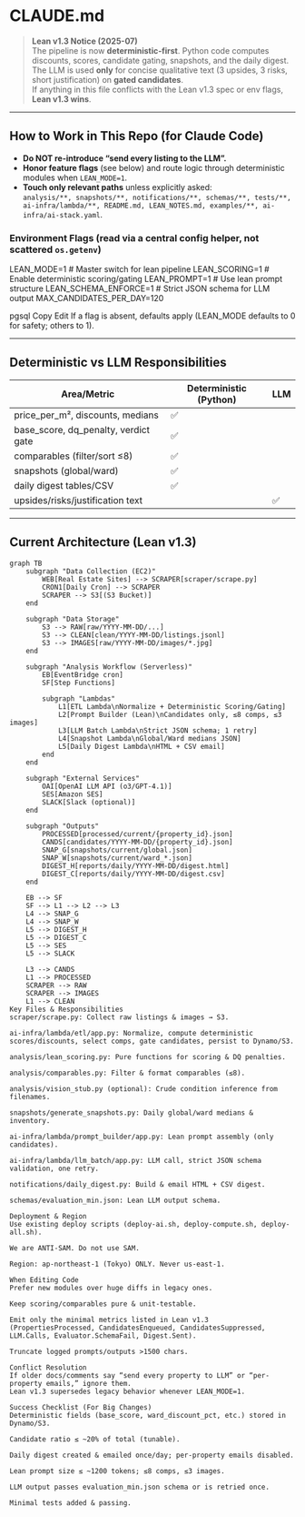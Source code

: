 # CLAUDE.md

> **Lean v1.3 Notice (2025-07)**  
> The pipeline is now **deterministic‑first**. Python code computes discounts, scores, candidate gating, snapshots, and the daily digest.  
> The LLM is used **only** for concise qualitative text (3 upsides, 3 risks, short justification) on **gated candidates**.  
> If anything in this file conflicts with the Lean v1.3 spec or env flags, **Lean v1.3 wins**.

---

## How to Work in This Repo (for Claude Code)

- **Do NOT re-introduce “send every listing to the LLM”.**  
- **Honor feature flags** (see below) and route logic through deterministic modules when `LEAN_MODE=1`.  
- **Touch only relevant paths** unless explicitly asked:  
  `analysis/**, snapshots/**, notifications/**, schemas/**, tests/**, ai-infra/lambda/**, README.md, LEAN_NOTES.md, examples/**, ai-infra/ai-stack.yaml`.

### Environment Flags (read via a central config helper, not scattered `os.getenv`)
LEAN_MODE=1 # Master switch for lean pipeline
LEAN_SCORING=1 # Enable deterministic scoring/gating
LEAN_PROMPT=1 # Use lean prompt structure
LEAN_SCHEMA_ENFORCE=1 # Strict JSON schema for LLM output
MAX_CANDIDATES_PER_DAY=120

pgsql
Copy
Edit
If a flag is absent, defaults apply (LEAN_MODE defaults to 0 for safety; others to 1).

---

## Deterministic vs LLM Responsibilities

| Area/Metric                      | Deterministic (Python) | LLM |
|----------------------------------|-------------------------|-----|
| price_per_m², discounts, medians | ✅                       |     |
| base_score, dq_penalty, verdict gate | ✅                  |     |
| comparables (filter/sort ≤8)     | ✅                       |     |
| snapshots (global/ward)          | ✅                       |     |
| daily digest tables/CSV          | ✅                       |     |
| upsides/risks/justification text |                         | ✅  |

---

## Current Architecture (Lean v1.3)

```mermaid
graph TB
    subgraph "Data Collection (EC2)"
        WEB[Real Estate Sites] --> SCRAPER[scraper/scrape.py]
        CRON1[Daily Cron] --> SCRAPER
        SCRAPER --> S3[(S3 Bucket)]
    end

    subgraph "Data Storage"
        S3 --> RAW[raw/YYYY-MM-DD/...]
        S3 --> CLEAN[clean/YYYY-MM-DD/listings.jsonl]
        S3 --> IMAGES[raw/YYYY-MM-DD/images/*.jpg]
    end

    subgraph "Analysis Workflow (Serverless)"
        EB[EventBridge cron]
        SF[Step Functions]

        subgraph "Lambdas"
            L1[ETL Lambda\nNormalize + Deterministic Scoring/Gating]
            L2[Prompt Builder (Lean)\nCandidates only, ≤8 comps, ≤3 images]
            L3[LLM Batch Lambda\nStrict JSON schema; 1 retry]
            L4[Snapshot Lambda\nGlobal/Ward medians JSON]
            L5[Daily Digest Lambda\nHTML + CSV email]
        end
    end

    subgraph "External Services"
        OAI[OpenAI LLM API (o3/GPT-4.1)]
        SES[Amazon SES]
        SLACK[Slack (optional)]
    end

    subgraph "Outputs"
        PROCESSED[processed/current/{property_id}.json]
        CANDS[candidates/YYYY-MM-DD/{property_id}.json]
        SNAP_G[snapshots/current/global.json]
        SNAP_W[snapshots/current/ward_*.json]
        DIGEST_H[reports/daily/YYYY-MM-DD/digest.html]
        DIGEST_C[reports/daily/YYYY-MM-DD/digest.csv]
    end

    EB --> SF
    SF --> L1 --> L2 --> L3
    L4 --> SNAP_G
    L4 --> SNAP_W
    L5 --> DIGEST_H
    L5 --> DIGEST_C
    L5 --> SES
    L5 --> SLACK

    L3 --> CANDS
    L1 --> PROCESSED
    SCRAPER --> RAW
    SCRAPER --> IMAGES
    L1 --> CLEAN
Key Files & Responsibilities
scraper/scrape.py: Collect raw listings & images → S3.

ai-infra/lambda/etl/app.py: Normalize, compute deterministic scores/discounts, select comps, gate candidates, persist to Dynamo/S3.

analysis/lean_scoring.py: Pure functions for scoring & DQ penalties.

analysis/comparables.py: Filter & format comparables (≤8).

analysis/vision_stub.py (optional): Crude condition inference from filenames.

snapshots/generate_snapshots.py: Daily global/ward medians & inventory.

ai-infra/lambda/prompt_builder/app.py: Lean prompt assembly (only candidates).

ai-infra/lambda/llm_batch/app.py: LLM call, strict JSON schema validation, one retry.

notifications/daily_digest.py: Build & email HTML + CSV digest.

schemas/evaluation_min.json: Lean LLM output schema.

Deployment & Region
Use existing deploy scripts (deploy-ai.sh, deploy-compute.sh, deploy-all.sh).

We are ANTI-SAM. Do not use SAM.

Region: ap-northeast-1 (Tokyo) ONLY. Never us-east-1.

When Editing Code
Prefer new modules over huge diffs in legacy ones.

Keep scoring/comparables pure & unit-testable.

Emit only the minimal metrics listed in Lean v1.3 (PropertiesProcessed, CandidatesEnqueued, CandidatesSuppressed, LLM.Calls, Evaluator.SchemaFail, Digest.Sent).

Truncate logged prompts/outputs >1500 chars.

Conflict Resolution
If older docs/comments say “send every property to LLM” or “per-property emails,” ignore them.
Lean v1.3 supersedes legacy behavior whenever LEAN_MODE=1.

Success Checklist (For Big Changes)
Deterministic fields (base_score, ward_discount_pct, etc.) stored in Dynamo/S3.

Candidate ratio ≤ ~20% of total (tunable).

Daily digest created & emailed once/day; per-property emails disabled.

Lean prompt size ≤ ~1200 tokens; ≤8 comps, ≤3 images.

LLM output passes evaluation_min.json schema or is retried once.

Minimal tests added & passing.